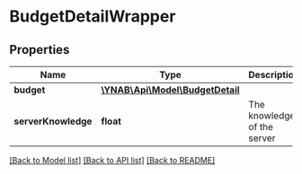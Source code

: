 # BudgetDetailWrapper

## Properties
Name | Type | Description | Notes
------------ | ------------- | ------------- | -------------
**budget** | [**\YNAB\Api\Model\BudgetDetail**](BudgetDetail.md) |  | 
**serverKnowledge** | **float** | The knowledge of the server | 

[[Back to Model list]](../README.md#documentation-for-models) [[Back to API list]](../README.md#documentation-for-api-endpoints) [[Back to README]](../README.md)


